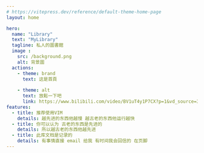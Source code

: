 ```yaml
---
# https://vitepress.dev/reference/default-theme-home-page
layout: home

hero:
  name: "Library"
  text: "MyLibrary"
  tagline: 私人的圖書館
  image :
    src: /background.png
    alt: 背景圖
  actions:
    - theme: brand
      text: 这是首頁
      
    - theme: alt
      text: 放鬆一下吧
      link: https://www.bilibili.com/video/BV1uT4y1P7CX?p=1&vd_source=34dde2f2c727e84db53ba60a1814505f
features:
  - title: 推荐使用VIM 
    details: 越先进的东西他越慢 越古老的东西他运行越快
  - title: 你可以认为 古老的东西是先进的
    details: 所以越古老的东西他越先进
  - title: 此库文档是记录的
    details: 有事情直接 email 给我 有时间我会回信的 在页脚
---
```



